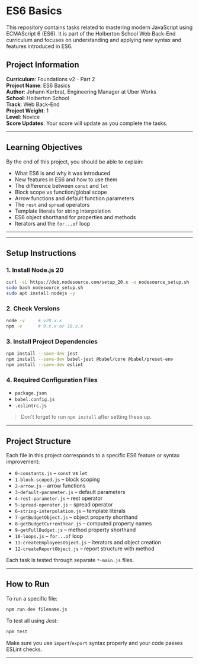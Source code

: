 # ES6 Basics

This repository contains tasks related to mastering modern JavaScript using ECMAScript 6 (ES6). It is part of the Holberton School Web Back-End curriculum and focuses on understanding and applying new syntax and features introduced in ES6.

## Project Information

**Curriculum**: Foundations v2 - Part 2  
**Project Name**: ES6 Basics  
**Author**: Johann Kerbrat, Engineering Manager at Uber Works  
**School**: Holberton School  
**Track**: Web Back-End  
**Project Weight**: 1  
**Level**: Novice  
**Score Updates**: Your score will update as you complete the tasks.  

---

## Learning Objectives

By the end of this project, you should be able to explain:

- What ES6 is and why it was introduced
- New features in ES6 and how to use them
- The difference between `const` and `let`
- Block scope vs function/global scope
- Arrow functions and default function parameters
- The `rest` and `spread` operators
- Template literals for string interpolation
- ES6 object shorthand for properties and methods
- Iterators and the `for...of` loop

---

---

## Setup Instructions

### 1. Install Node.js 20

```bash
curl -sL https://deb.nodesource.com/setup_20.x -o nodesource_setup.sh
sudo bash nodesource_setup.sh
sudo apt install nodejs -y
```

### 2. Check Versions

```bash
node -v     # v20.x.x
npm -v      # 9.x.x or 10.x.x
```

### 3. Install Project Dependencies

```bash
npm install --save-dev jest
npm install --save-dev babel-jest @babel/core @babel/preset-env
npm install --save-dev eslint
```

### 4. Required Configuration Files

- `package.json`
- `babel.config.js`
- `.eslintrc.js`

> Don't forget to run `npm install` after setting these up.

---

## Project Structure

Each file in this project corresponds to a specific ES6 feature or syntax improvement:

- `0-constants.js` – `const` vs `let`
- `1-block-scoped.js` – block scoping
- `2-arrow.js` – arrow functions
- `3-default-parameter.js` – default parameters
- `4-rest-parameter.js` – rest operator
- `5-spread-operator.js` – spread operator
- `6-string-interpolation.js` – template literals
- `7-getBudgetObject.js` – object property shorthand
- `8-getBudgetCurrentYear.js` – computed property names
- `9-getFullBudget.js` – method property shorthand
- `10-loops.js` – `for...of` loop
- `11-createEmployeesObject.js` – iterators and object creation
- `12-createReportObject.js` – report structure with method

Each task is tested through separate `*-main.js` files.

---

## How to Run

To run a specific file:

```bash
npm run dev filename.js
```

To test all using Jest:

```bash
npm test
```

Make sure you use `import`/`export` syntax properly and your code passes ESLint checks.

---